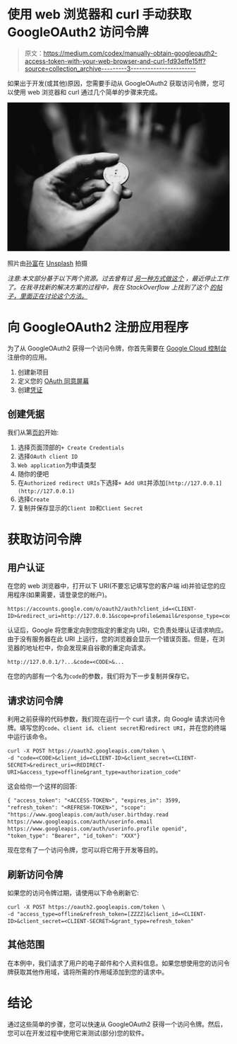 # 使用 web 浏览器和 curl 手动获取 GoogleOAuth2 访问令牌

> 原文：<https://medium.com/codex/manually-obtain-googleoauth2-access-token-with-your-web-browser-and-curl-fd93effe15ff?source=collection_archive---------3----------------------->

如果出于开发(或其他)原因，您需要手动从 GoogleOAuth2 获取访问令牌，您可以使用 web 浏览器和 curl 通过几个简单的步骤来完成。

![](img/d1f860b15619820808cfa390d54a79e1.png)

照片由[孙富](https://unsplash.com/@zisun_word?utm_source=medium&utm_medium=referral)在 [Unsplash](https://unsplash.com?utm_source=medium&utm_medium=referral) 拍摄

*注意:本文部分基于以下两个资源。过去曾有过* [*另一种方式做这个*](https://www.daimto.com/how-to-get-a-google-access-token-with-curl/) *，最近停止工作了。在我寻找新的解决方案的过程中，我在 StackOverflow* *上找到了这个* [*的帖子，里面正在讨论这个方法。*](https://stackoverflow.com/questions/66940072/get-google-oauth2-access-token-using-only-curl)

# 向 GoogleOAuth2 注册应用程序

为了从 GoogleOAuth2 获得一个访问令牌，你首先需要在 [Google Cloud 控制台](https://console.cloud.google.com/)注册你的应用。

1.  创建新项目
2.  定义您的 [OAuth 同意屏幕](https://console.cloud.google.com/apis/credentials/consent)
3.  创建[凭证](https://console.cloud.google.com/apis/credentials)

## 创建凭据

我们从第[页的](https://console.cloud.google.com/apis/credentials)开始:

1.  选择页面顶部的`+ Create Credentials`
2.  选择`OAuth client ID`
3.  `Web application`为申请类型
4.  随你的便吧
5.  在`Authorized redirect URIs`下选择`+ Add URI`并添加`[http://127.0.0.1](http://127.0.0.1)`
6.  选择`Create`
7.  复制并保存显示的`Client ID`和`Client Secret`

# 获取访问令牌

## 用户认证

在您的 web 浏览器中，打开以下 URI(不要忘记填写您的客户端 id)并验证您的应用程序(如果需要，请登录您的帐户)。

```
https://accounts.google.com/o/oauth2/auth?client_id=<CLIENT-ID>&redirect_uri=http://127.0.0.1&scope=profile&email&response_type=code&include_granted_scopes=true&access_type=offline&state=state_parameter_passthrough_value
```

认证后，Google 将您重定向到您指定的重定向 URI，它负责处理认证请求响应。由于没有服务器在此 URI 上运行，您的浏览器会显示一个错误页面。但是，在浏览器的地址栏中，你会发现来自谷歌的重定向请求。

```
http://127.0.0.1/?...&code=<CODE>&...
```

在您的内部有一个名为`code`的参数，我们将为下一步复制并保存它。

## 请求访问令牌

利用之前获得的代码参数，我们现在运行一个 curl 请求，向 Google 请求访问令牌。填写您的`code`、`client id`、`client secret`和`redirect URI`，并在您的终端中运行该命令。

```
curl -X POST https://oauth2.googleapis.com/token \
-d "code=<CODE>&client_id=<CLIENT-ID>&client_secret=<CLIENT-SECRET>&redirect_uri=<REDIRECT-URI>&access_type=offline&grant_type=authorization_code"
```

这会给你一个这样的回答:

```
{ "access_token": "<ACCESS-TOKEN>", "expires_in": 3599, "refresh_token": "<REFRESH-TOKEN>", "scope": "https://www.googleapis.com/auth/user.birthday.read     https://www.googleapis.com/auth/userinfo.email  https://www.googleapis.com/auth/userinfo.profile openid", "token_type": "Bearer", "id_token": "XXX"}
```

现在您有了一个访问令牌，您可以将它用于开发等目的。

## 刷新访问令牌

如果您的访问令牌过期，请使用以下命令刷新它:

```
curl -X POST https://oauth2.googleapis.com/token \
-d "access_type=offline&refresh_token=[ZZZZ]&client_id=<CLIENT-ID>&client_secret=<CLIENT-SECRET>&grant_type=refresh_token"
```

## 其他范围

在本例中，我们请求了用户的电子邮件和个人资料信息。如果您想使用您的访问令牌获取其他作用域，请将所需的作用域添加到您的请求中。

# 结论

通过这些简单的步骤，您可以快速从 GoogleOAuth2 获得一个访问令牌。然后，您可以在开发过程中使用它来测试(部分)您的软件。